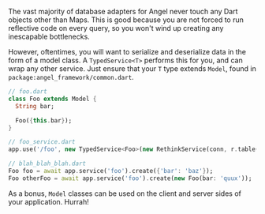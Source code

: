 The vast majority of database adapters for Angel never touch any Dart objects other than Maps. This is good because you are not forced to run reflective code on every query, so you won't wind up creating any inescapable bottlenecks.

However, oftentimes, you will want to serialize and deserialize data in the form of a model class. A `TypedService<T>` performs this for you, and can wrap any other service. Just ensure that your `T` type extends `Model`, found in `package:angel_framework/common.dart`.

```dart
// foo.dart
class Foo extends Model {
  String bar;

  Foo({this.bar});
}

// foo_service.dart
app.use('/foo', new TypedService<Foo>(new RethinkService(conn, r.table('foo')));

// blah_blah_blah.dart
Foo foo = await app.service('foo').create({'bar': 'baz'});
Foo otherFoo = await app.service('foo').create(new Foo(bar: 'quux'));
```

As a bonus, `Model` classes can be used on the client and server sides of your application. Hurrah!

